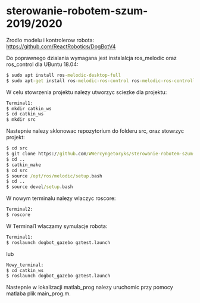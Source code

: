 # sterowanie-robotem-szum-2019/2020

Zrodlo modelu i kontrolerow robota: https://github.com/ReactRobotics/DogBotV4

Do poprawnego dzialania wymagana jest instalalcja ros_melodic oraz ros_control
dla UBuntu 18.04:
```bat
$ sudo apt install ros-melodic-desktop-full
$ sudo apt-get install ros-melodic-ros-control ros-melodic-ros-controllers
```
W celu stowrzenia projektu nalezy utworzyc sciezke dla projektu:
```bat
Terminal1:
$ mkdir catkin_ws
$ cd catkin_ws
$ mkdir src
```
Nastepnie nalezy sklonowac repozytorium do folderu src, oraz stowrzyc projekt:
```bat
$ cd src
$ git clone https://github.com/WWercyngetoryks/sterowanie-robotem-szum-2019-20.git
$ cd ..
$ catkin_make
$ cd src
$ source /opt/ros/melodic/setup.bash
$ cd ..
$ source devel/setup.bash
```
W nowym terminalu nalezy wlaczyc roscore:
```bat
Terminal2:
$ roscore
```
W Terminal1 wlaczamy symulacje robota:
```bat
Terminal1:
$ roslaunch dogbot_gazebo gztest.launch
```
lub
```bat
Nowy_terminal:
$ cd catkin_ws
$ roslaunch dogbot_gazebo gztest.launch
```

Nastepnie w lokalizacji matlab_prog nalezy uruchomic przy pomocy matlaba plik main_prog.m.

